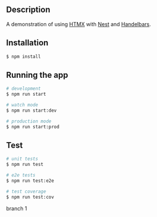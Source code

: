 ## Description

A demonstration of using [HTMX](https://htmx.org/) with [Nest](https://github.com/nestjs/nest) and [Handelbars](https://handlebarsjs.com/).

## Installation

```bash
$ npm install
```

## Running the app

```bash
# development
$ npm run start

# watch mode
$ npm run start:dev

# production mode
$ npm run start:prod
```

## Test

```bash
# unit tests
$ npm run test

# e2e tests
$ npm run test:e2e

# test coverage
$ npm run test:cov
```

branch 1

